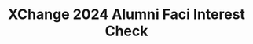 ---
title: XChange 2024 Alumni Faci Interest Check
redirect_to: https://docs.google.com/forms/d/e/1FAIpQLSfhUxRo1rSoL8xEaq7cyjMZeu_hKIupRGWcI1gd16lLD-3IuA/viewform?usp=sf_link
redirect_from: 
  - /XC24AlumFaciInterestCheck
  - /xc24alumfaciinterestcheck
---